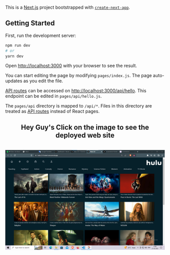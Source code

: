 This is a [Next.js](https://nextjs.org/) project bootstrapped with [`create-next-app`](https://github.com/vercel/next.js/tree/canary/packages/create-next-app).

## Getting Started

First, run the development server:

```bash
npm run dev
# or
yarn dev
```

Open [http://localhost:3000](http://localhost:3000) with your browser to see the result.

You can start editing the page by modifying `pages/index.js`. The page auto-updates as you edit the file.

[API routes](https://nextjs.org/docs/api-routes/introduction) can be accessed on [http://localhost:3000/api/hello](http://localhost:3000/api/hello). This endpoint can be edited in `pages/api/hello.js`.

The `pages/api` directory is mapped to `/api/*`. Files in this directory are treated as [API routes](https://nextjs.org/docs/api-routes/introduction) instead of React pages.

<b>

<div align='center'>
<h2>Hey Guy's Click on the image to see the deployed web site</h2>
</div>

<br>

</a>
<a href="https://hulu-2-0-steel-one.vercel.app">
<div align="center">
<img hight="300" width="700" alt="GIF" align="center" src="./images/movieSearch.png">
</div>
</a>
